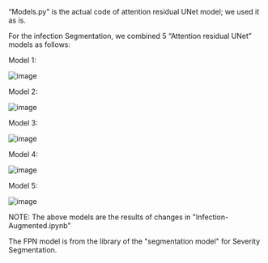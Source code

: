 “Models.py” is the actual code of attention residual UNet model; we used it as is.  

For the infection Segmentation, we combined 5 “Attention residual UNet” models as follows:  

Model 1:  

![image](https://github.com/nafiseh1425/Lung_infection_segmentation/assets/71519929/f3ae225e-1779-483f-8ecd-180e72f2df85)

  
Model 2:  

![image](https://github.com/nafiseh1425/Lung_infection_segmentation/assets/71519929/bfbcfd7d-3de4-4e20-bdb7-986c74410010)


Model 3:

![image](https://github.com/nafiseh1425/Lung_infection_segmentation/assets/71519929/e28a4d3d-6e28-48d7-a6da-1ced8ab26f1a)


Model 4:

![image](https://github.com/nafiseh1425/Lung_infection_segmentation/assets/71519929/6ab24e43-d6ba-45ef-8521-3031369ef942)  


Model 5:

![image](https://github.com/nafiseh1425/Lung_infection_segmentation/assets/71519929/a61418fd-c68d-495f-bda6-079adfea713a)



 NOTE:  The above models are the results of changes in "Infection-Augmented.ipynb"


 The FPN model is from the library of the "segmentation model" for Severity Segmentation.




 
